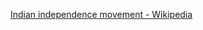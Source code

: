 [Indian independence movement - Wikipedia](https://en.wikipedia.org/wiki/Indian_independence_movement)